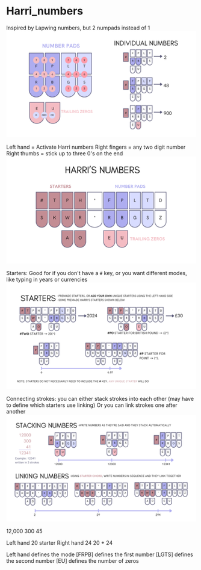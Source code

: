 # Harri_numbers
Inspired by Lapwing numbers, but 2 numpads instead of 1
![image](diagrams/Harri_numbers_explanation.png)


Left hand = Activate Harri numbers Right fingers = any two digit number Right thumbs = stick up to three 0's on the end
![image](diagrams/Harri_numbers_layout.png)


Starters:
Good for if you don't have a `#` key, or you want different modes, like typing in years or currencies
![image](diagrams/Harri_numbers_starters.png)



Connecting strokes:
you can either stack strokes into each other (may have to define which starters use linking)
Or you can link strokes one after another
![image](diagrams/Harri_numbers_stacking_and_linking.png)

12,000
   300
    45


Left hand 20 starter
Right hand 24
20 + 24

Left hand defines the mode [FRPB] defines the first number [LGTS] defines the second number [EU] defines the number of zeros
